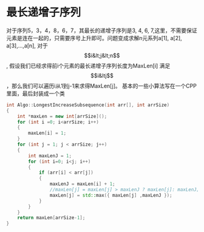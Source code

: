 # 最长递增子序列

对于序列5，3，4，8，6，7，其最长的递增子序列是3, 4, 6, 7,这里，不需要保证元素是连在一起的，只需要序号上升即可。问题变成求解n元系列a\[1\], a\[2\], a\[3\],...,a\[n\], 对于$$i&lt;j&lt;n$$, 假设我们已经求得前i个元素的最长递增子序列长度为MaxLen\[i\] 满足$$i&ltj$$，那么我们可以遍历i从1到j-1来求得MaxLen\[j\]。 基本的一些小算法写在一个CPP里面，最后封装成一个类

```cpp
int Algo::LongestIncreaseSubsequence(int arr[], int arrSize)
{
	int *maxLen = new int[arrSize]();
	for (int i =0; i<arrSize; i++)
	{
		maxLen[i] = 1;
	}
	for (int j = 1; j < arrSize; j++)
	{
		int maxLenJ = 1;
		for (int i=0; i<j; i++)
		{
			if (arr[i] < arr[j])
			{
				maxLenJ = maxLen[i] + 1;
				//maxLen[j] = maxLen[j] > maxLenJ ? maxLen[j]: maxLenJ;
				maxLen[j] = std::max({ maxLen[j] ,maxLenJ });
			}
		}
	}
	return maxLen[arrSize-1];
}
```



